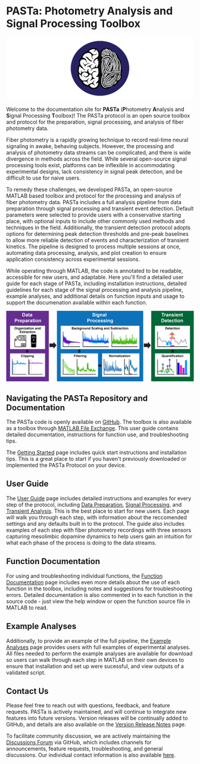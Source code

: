 # **PASTa**: **P**hotometry **A**nalysis and **S**ignal Processing **T**oolbox

![png](./img/home_1_PASTalogo.png)

Welcome to the documentation site for __PASTa__ (**P**hotometry **A**nalysis and **S**ignal Processing **T**oolbox)! The PASTa protocol is an open source toolbox and protocol for the preparation, signal processing, and analysis of fiber photometry data. 

Fiber photometry is a rapidly growing technique to record real-time neural signaling in awake, behaving subjects. However, the processing and analysis of photometry data streams can be complicated, and there is wide divergence in methods across the field. While several open-source signal processing tools exist, platforms can be inflexible in accommodating experimental designs, lack consistency in signal peak detection, and be difficult to use for naive users.

To remedy these challenges, we developed PASTa, an open-source MATLAB based toolbox and protocol for the processing and analysis of fiber photometry data. PASTa includes a full analysis pipeline from data preparation through signal processing and transient event detection. Default parameters were selected to provide users with a conservative starting place, with optional inputs to include other commonly used methods and techniques in the field. Additionally, the transient detection protocol adopts options for determining peak detection thresholds and pre-peak baselines to allow more reliable detection of events and characterization of transient kinetics. The pipeline is designed to process multiple sessions at once, automating data processing, analysis, and plot creation to ensure application consistency across experimental sessions.

While operating through MATLAB, the code is annotated to be readable, accessible for new users, and adaptable. Here you'll find a detailed user guide for each stage of PASTa, including installation instructions, detailed guidelines for each stage of the signal processing and analysis pipeline, example analyses, and additional details on function inputs and usage to support the documenation available within each function. 

![png](./img/home_2_PASTaprotocoloverview.png)


## Navigating the PASTa Repository and Documentation
The PASTa code is openly available on [GitHub](https://github.com/rdonka/PASTa). The toolbox is also available as a toolbox through [MATLAB File Exchange](https://www.mathworks.com/matlabcentral/fileexchange/181125-pasta). This user guide contains detailed documentation, instructions for function use, and troubleshooting tips. 

The [Getting Started](https://rdonka.github.io/PASTaUserGuide/gettingstarted/) page includes quick start instructions and installation tips. This is a great place to start if you haven't previously downloaded or implemented the PASTa Protocol on your device.

## User Guide
The [User Guide](https://rdonka.github.io/PASTaUserGuide/userguide/userguide/) page includes detailed instructions and examples for every step of the protocol, including [Data Preparation](https://rdonka.github.io/PASTaUserGuide/userguide/datapreparation/), [Signal Processing](https://rdonka.github.io/PASTaUserGuide/userguide/signalprocessing/), and [Transient Analysis](https://rdonka.github.io/PASTaUserGuide/userguide/transientanalysis/). This is the best place to start for new users. Each page will walk you through each step, with information about the reccomended settings and any defaults built in to the protocol. The guide also includes examples of each step with fiber photometry recordings with three sensors capturing mesolimbic dopamine dynamics to help users gain an intuition for what each phase of the process is doing to the data streams.

## Function Documentation
For using and troubleshooting individual functions, the [Function Documentation](https://rdonka.github.io/PASTaUserGuide/functiondocumentation/) page includes even more details about the use of each function in the toolbox, including notes and suggestions for troubleshooting errors. Detailed documentation is also commented in to each function in the source code - just view the help window or open the function source file in MATLAB to read.

## Example Analyses
Additionally, to provide an example of the full pipeline, the [Example Analyses](https://rdonka.github.io/PASTaUserGuide/exampleanalyses/) page provides users with full examples of experimental analyses. All files needed to perform the example analyses are available for download so users can walk through each step in MATLAB on their own devices to ensure that installation and set up were sucessful, and view outputs of a validated script.

## Contact Us
Please feel free to reach out with questions, feedback, and feature requests. PASTa is actively maintained, and will continue to integrate new features into future versions. Version releases will be continually added to GitHub, and details are also available on the [Version Release Notes](https://rdonka.github.io/PASTaUserGuide/about/releasenotes/) page.

To facilitate community discussion, we are actively maintaining the [Discussions Forum](https://github.com/rdonka/PASTa/discussions) via GitHub, which includes channels for announcements, feature requests, troubleshooting, and general discussions. Our individual contact information is also available [here](https://rdonka.github.io/PASTaUserGuide/contactus/).

